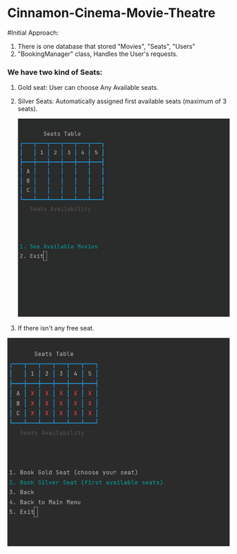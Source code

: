 # Cinnamon-Cinema-Movie-Theatre

#Initial Approach:
1. There is one database that stored "Movies", "Seats", "Users"
2. "BookingManager" class, Handles the User's requests.

### We have two kind of Seats:
1. Gold seat: User can choose Any Available seats.
2. Silver Seats: Automatically assigned first available seats (maximum of 3 seats).

   ![](https://github.com/vahidkianfar/Cinnamon-Cinema-Movie-Theatre/blob/master/Cinnamon-Cinema-Movie-Theatre/Gif/CinnamonCinema.gif)
   
3. If there isn't any free seat.

  ![](https://github.com/vahidkianfar/Cinnamon-Cinema-Movie-Theatre/blob/master/Cinnamon-Cinema-Movie-Theatre/Gif/CinnamonCinema-NoAvailableSeats.gif)
